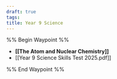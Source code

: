 ```yaml
---
draft: true
tags: 
title: Year 9 Science
---
```


%% Begin Waypoint %%

- **[[The Atom and Nuclear Chemistry]]**
- [[Year 9 Science Skills Test 2025.pdf]]

%% End Waypoint %%
